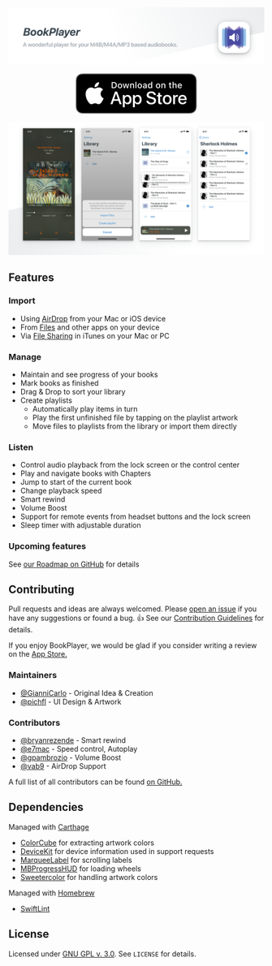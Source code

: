 [![BookPlayer - A wonderful player for your M4B/M4A/MP3 based audiobooks.](./.github/readme-header@2x.png)](https://itunes.apple.com/us/app/bookplayer-audio-book-player/id1138219998?ls=1&amp;mt=8)

<p align="center">
    <a href="https://itunes.apple.com/us/app/bookplayer-audio-book-player/id1138219998?ls=1&amp;mt=8">
        <img src="./.github/app-store-badge.svg" alt="Download on the App Store">
    </a>
</p>

[![Four screenshots of BookPlayer on the iPhone X. Showing Player, Import options, the Library and, a playlist](./.github/readme-screenshots@2x.png)](https://itunes.apple.com/us/app/bookplayer-audio-book-player/id1138219998?ls=1&amp;mt=8)

## Features

### Import

- Using [AirDrop](https://support.apple.com/en-us/HT204144#receive)  from your Mac or iOS device
- From [Files](https://support.apple.com/en-us/ht206481) and other apps on your device
- Via [File Sharing](https://support.apple.com/en-us/HT201301) in iTunes on your Mac or PC

### Manage 

- Maintain and see progress of your books
- Mark books as finished
- Drag & Drop to sort your library
- Create playlists
    - Automatically play items in turn
    - Play the first unfinished file by tapping on the playlist artwork
    - Move files to playlists from the library or import them directly

### Listen

- Control audio playback from the lock screen or the control center
- Play and navigate books with Chapters
- Jump to start of the current book
- Change playback speed
- Smart rewind
- Volume Boost
- Support for remote events from headset buttons and the lock screen
- Sleep timer with adjustable duration

### Upcoming features

See [our Roadmap on GitHub](https://github.com/GianniCarlo/Audiobook-Player/projects/1) for details



## Contributing

Pull requests and ideas are always welcomed. Please [open an issue](https://github.com/GianniCarlo/Audiobook-Player/issues/new) if you have any suggestions or found a bug. 👍 See our [Contribution Guidelines](./CONTRIBUTING.md) for details.

If you enjoy BookPlayer, we would be glad if you consider writing a review on the [App Store.](https://itunes.apple.com/us/app/bookplayer-audio-book-player/id1138219998?ls=1&amp;mt=8)

### Maintainers

- [@GianniCarlo](https://github.com/GianniCarlo) - Original Idea & Creation
- [@pichfl](https://github.com/pichfl) - UI Design & Artwork

### Contributors

- [@bryanrezende](https://github.com/bryanrezende) - Smart rewind
- [@e7mac](https://github.com/e7mac) - Speed control, Autoplay
- [@gpambrozio](https://github.com/gpambrozio) - Volume Boost
- [@vab9](https://github.com/vab9) - AirDrop Support

A full list of all contributors can be found [on GitHub.](https://github.com/GianniCarlo/Audiobook-Player/graphs/contributors)



## Dependencies

Managed with [Carthage](https://github.com/Carthage/Carthage)

- [ColorCube](https://github.com/pixelogik/ColorCube) for extracting artwork colors
- [DeviceKit](https://github.com/dennisweissmann/DeviceKit) for device information used in support requests
- [MarqueeLabel](https://github.com/cbpowell/MarqueeLabel) for scrolling labels
- [MBProgressHUD](https://github.com/jdg/MBProgressHUD) for loading wheels
- [Sweetercolor](https://github.com/jathu/sweetercolor) for handling artwork colors

Managed with [Homebrew](https://brew.sh)

- [SwiftLint](https://github.com/realm/SwiftLint)



## License

Licensed under [GNU GPL v. 3.0](https://opensource.org/licenses/GPL-3.0). See `LICENSE` for details.
